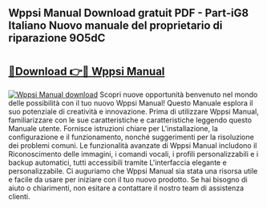 ## Wppsi Manual Download gratuit PDF - Part-iG8 Italiano Nuovo manuale del proprietario di riparazione 9O5dC

# <h2><a href="http://dfdrjjs.blite.top/?on=Wppsi+Manual">🔗Download 👉🔴 Wppsi Manual</a></h2>

[![Wppsi Manual download](https://i.imgur.com/lujVjoI.png)](http://dfdrjjs.blite.top/?on=Wppsi+Manual)
Scopri nuove opportunità benvenuto nel mondo delle possibilità con il tuo nuovo Wppsi Manual! Questo Manuale esplora il suo potenziale di creatività e innovazione. Prima di utilizzare Wppsi Manual, familiarizzare con le sue caratteristiche e caratteristiche leggendo questo Manuale utente. Fornisce istruzioni chiare per L'installazione, la configurazione e il funzionamento, nonché suggerimenti per la risoluzione dei problemi comuni. Le funzionalità avanzate di Wppsi Manual includono il Riconoscimento delle immagini, i comandi vocali, i profili personalizzabili e i backup automatici, tutti accessibili tramite L'interfaccia elegante e personalizzabile. Ci auguriamo che Wppsi Manual sia stata una risorsa utile e facile da usare per iniziare con il tuo nuovo prodotto. Se hai bisogno di aiuto o chiarimenti, non esitare a contattare il nostro team di assistenza clienti.
